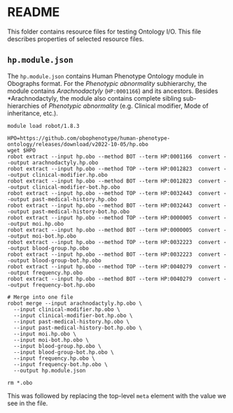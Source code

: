 # README

This folder contains resource files for testing Ontology I/O. This file describes properties of selected resource files.

## ``hp.module.json``

The `hp.module.json` contains Human Phenotype Ontology module in Obographs format. For the *Phenotypic abnormality*
subhierarchy, the module contains *Arachnodactyly* (`HP:0001166`) and its ancestors. Besides *Arachnodactyly, the module
also contains complete sibling sub-hierarchies of *Phenotypic abnormality* (e.g. Clinical modifier, Mode of inheritance,
etc.).

```shell
module load robot/1.8.3

HPO=https://github.com/obophenotype/human-phenotype-ontology/releases/download/v2022-10-05/hp.obo
wget $HPO
robot extract --input hp.obo --method BOT --term HP:0001166  convert --output arachnodactyly.hp.obo
robot extract --input hp.obo --method TOP --term HP:0012823  convert --output clinical-modifier.hp.obo
robot extract --input hp.obo --method BOT --term HP:0012823  convert --output clinical-modifier-bot.hp.obo
robot extract --input hp.obo --method TOP --term HP:0032443  convert --output past-medical-history.hp.obo
robot extract --input hp.obo --method BOT --term HP:0032443  convert --output past-medical-history-bot.hp.obo
robot extract --input hp.obo --method TOP --term HP:0000005  convert --output moi.hp.obo
robot extract --input hp.obo --method BOT --term HP:0000005  convert --output moi-bot.hp.obo
robot extract --input hp.obo --method TOP --term HP:0032223  convert --output blood-group.hp.obo
robot extract --input hp.obo --method BOT --term HP:0032223  convert --output blood-group-bot.hp.obo
robot extract --input hp.obo --method TOP --term HP:0040279  convert --output frequency.hp.obo
robot extract --input hp.obo --method BOT --term HP:0040279  convert --output frequency-bot.hp.obo

# Merge into one file
robot merge --input arachnodactyly.hp.obo \
  --input clinical-modifier.hp.obo \
  --input clinical-modifier-bot.hp.obo \
  --input past-medical-history.hp.obo \
  --input past-medical-history-bot.hp.obo \
  --input moi.hp.obo \
  --input moi-bot.hp.obo \
  --input blood-group.hp.obo \
  --input blood-group-bot.hp.obo \
  --input frequency.hp.obo \
  --input frequency-bot.hp.obo \
  --output hp.module.json

rm *.obo
```

This was followed by replacing the top-level `meta` element with the value we see in the file.
